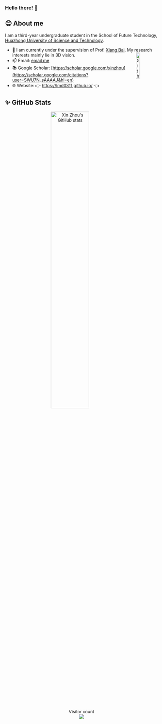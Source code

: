### Hello there! 👋


## 😊 About me
I am a third-year undergraduate student  in the School of Future Technology, [Huazhong University of Science and Technology](http://english.hust.edu.cn/).

- 🔭 I am currently under the supervision of Prof. [Xiang Bai](https://scholar.google.com/citations?user=UeltiQ4AAAAJ&hl=en). My research interests mainly lie in 3D vision.
  <img width="15%" align="right" alt="Github" src="https://user-images.githubusercontent.com/48678280/88862734-4903af80-d201-11ea-968b-9c939d88a37c.gif" />
- 📫 Email: [email me](mailto:xzhou03@hust.edu.cn)
- 📚️ Google Scholar: [https://scholar.google.com/xinzhou](https://scholar.google.com/citations?user=SWU7N_sAAAAJ&hl=en)
- 🌐 Website: 👉 https://lmd0311.github.io/ 👈

## ✨ GitHub Stats
<p align="center"> 
  <img width="50%" align="center" alt="Xin Zhou's GitHub stats" src="https://github-readme-stats.vercel.app/api?username=LMD0311&show_icons=true" />
</p>

<p align="center"> 
  Visitor count<br>
  <img src="https://profile-counter.glitch.me/LMD0311/count.svg" />
</p>
